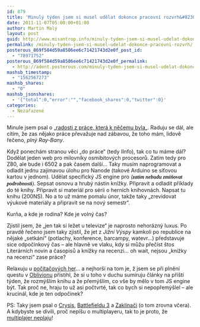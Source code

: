 ```yaml
---
id: 879
title: 'Minulý týden jsem si musel udělat dokonce pracovní rozvrh&#8230;'
date: 2011-11-07T05:00:00+01:00
author: Martin Malý
layout: post
guid: http://www.misantrop.info/minuly-tyden-jsem-si-musel-udelat-dokonce-pracovni-rozvrh/
permalink: /minuly-tyden-jsem-si-musel-udelat-dokonce-pracovni-rozvrh/
posterous_869f584d59a8506ee6c71421743d2e0f_post_id:
  - "78971752"
posterous_869f584d59a8506ee6c71421743d2e0f_permalink:
  - http://adent.posterous.com/minuly-tyden-jsem-si-musel-udelat-dokonce-pra
mashsb_timestamp:
  - "1562567273"
mashsb_shares:
  - "0"
mashsb_jsonshares:
  - '{"total":0,"error":"","facebook_shares":0,"twitter":0}'
categories:
  - Nezařazené
---
```

Minule jsem psal o &#8222;[radosti z pr&aacute;ce, kter&aacute; k něčemu byla](http://strucny.misantrop.info/radost-z-prace-ktera-k-necemu-byla)&#8222;. Raduju se d&aacute;l, ale c&iacute;t&iacute;m, že zas nějako pr&aacute;ce převažuje nad z&aacute;bavou, že toho m&aacute;m, lidově řečeno, _pln&yacute; Ray-Bany_.

Když ponech&aacute;m stranou věci &#8222;do pr&aacute;ce&#8220; (tedy IInfo), tak co tu m&aacute;me d&aacute;l? Dodělat jeden web pro milovn&iacute;ky osmibitov&yacute;ch procesorů. Zat&iacute;m tedy pro Z80, ale bude i 6502 a pak časem dal&scaron;&iacute;&#8230; Taky mus&iacute;m naprogramovat a odladit jednu zaj&iacute;mavou &uacute;lohu pro Nanode (takov&eacute; Arduino se s&iacute;ťovou kartou v jednom). Udělat specifick&yacute; JS engine pro _(<span style="font-family: mceinline;">***zat&iacute;m nebudu zmiňovat podrobnosti***)</span>_. Sepsat osnovu a hrub&yacute; n&aacute;stin kn&iacute;žky. Připravit a odladit př&iacute;klady do t&eacute; knihy. Připravit si materi&aacute;l pro s&eacute;rii o hern&iacute;ch knihovn&aacute;ch. Napsat tu knihu (200NS). No a to už m&aacute;me pomalu &uacute;nor, takže taky &#8222;zrevidovat v&yacute;ukov&eacute; materi&aacute;ly a připravit se na nov&yacute; semestr&#8220;.

Kurňa, a kde je rodina? Kde je voln&yacute; čas?

Zjistil jsem, že &#8222;jen tak si ležet u televize&#8220; je naprosto nehor&aacute;zn&yacute; luxus. Po pravdě řečeno jsem taky zjistil, že jet z _Jižn&iacute; V&yacute;spy_ kamkoli po republice na nějak&eacute; &#8222;setk&aacute;n&iacute;&#8220; (potlachy, konference, barcampy, watevr&#8230;) představuje sice odpočinkov&yacute; čas &#8211; ale hlavně ve vlaku, kdy si můžu přeč&iacute;st &scaron;tos Liter&aacute;rn&iacute;ch novin a časopisů a kn&iacute;žky na recenzi&#8230; oh wait, nejsou &#8222;kn&iacute;žky na recenzi&#8220; zase pr&aacute;ce?

Relaxuju u [poč&iacute;tačov&yacute;ch her](http://www.oldplayer.cz/)&#8230; a nejhor&scaron;&iacute; na tom je, ž jsem se při plněn&iacute; questu v [Oblivionu](http://www.oldplayer.cz/oblivion-aneb-bethesda-prvni-dil/) přistihl, že si u toho v duchu sum&iacute;ruju čl&aacute;nky na př&iacute;&scaron;t&iacute; t&yacute;den, že rozm&yacute;&scaron;l&iacute;m knihu a že přem&yacute;&scaron;l&iacute;m, co v&scaron;e by mělo v tom JS engine b&yacute;t. Tak proč ne, hraju to už asi počtvrt&eacute;, tak co bych si nepopřem&yacute;&scaron;lel &#8211; ale krucin&aacute;l, kde je ten odpočinek?

PS: Taky jsem psal o <a href="http://www.oldplayer.cz/crysis/" title="Permanent Link to Crysis" rel="bookmark">Crysis</a>, [Battlefieldu 3](http://www.oldplayer.cz/battlefield-3-singleplayer/) a [Zakl&iacute;nači](http://www.oldplayer.cz/the-witcher-zaklinac-vol-1/) (o tom zrovna včera). A kdybyste se divili, proč nep&iacute;&scaron;u o multiplayeru, tak to je proto, že [multiplajer neplaju](http://www.oldplayer.cz/do-multiplayeru-nechodime/)!